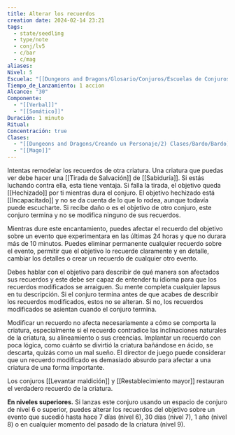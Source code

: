 ```yaml
---
title: Alterar los recuerdos
creation date: 2024-02-14 23:21
tags:
  - state/seedling
  - type/note
  - conj/lv5
  - c/bar
  - c/mag
aliases: 
Nivel: 5
Escuela: "[[Dungeons and Dragons/Glosario/Conjuros/Escuelas de Conjuros/Encantamiento]]"
Tiempo_de_Lanzamiento: 1 accion
Alcance: "30"
Componente:
  - "[[Verbal]]"
  - "[[Somático]]"
Duración: 1 minuto
Ritual: 
Concentración: true
Clases:
  - "[[Dungeons and Dragons/Creando un Personaje/2) Clases/Bardo/Bardo]]"
  - "[[Mago]]"
---
```

Intentas remodelar los recuerdos de otra criatura. Una criatura que puedas ver debe hacer una [[Tirada de Salvación]] de [[Sabiduría]]. Si estás luchando contra ella, esta tiene ventaja. Si falla la tirada, el objetivo queda [[Hechizado]] por ti mientras dura el conjuro. El objetivo hechizado está [[Incapacitado]] y no se da cuenta de lo que lo rodea, aunque todavía puede escucharte. Si recibe daño o es el objetivo de otro conjuro, este conjuro termina y no se modifica ninguno de sus recuerdos.

Mientras dure este encantamiento, puedes afectar el recuerdo del objetivo sobre un evento que experimentara en las últimas 24 horas y que no durara más de 10 minutos. Puedes eliminar permanente cualquier recuerdo sobre el evento, permitir que el objetivo lo recuerde claramente y en detalle, cambiar los detalles o crear un recuerdo de cualquier otro evento.

Debes hablar con el objetivo para describir de qué manera son afectados sus recuerdos y este debe ser capaz de entender tu idioma para que los recuerdos modificados se arraiguen. Su mente completa cualquier lapsus en tu descripción. Si el conjuro termina antes de que acabes de describir los recuerdos modificados, estos no se alteran. Si no, los recuerdos modificados se asientan cuando el conjuro termina.

Modificar un recuerdo no afecta necesariamente a cómo se comporta la criatura, especialmente si el recuerdo contradice las inclinaciones naturales de la criatura, su alineamiento o sus creencias. Implantar un recuerdo con poca lógica, como cuánto se divirtió la criatura bañándose en ácido, se descarta, quizás como un mal sueño. El director de juego puede considerar que un recuerdo modificado es demasiado absurdo para afectar a una criatura de una forma importante.

Los conjuros [[Levantar maldición]] y [[Restablecimiento mayor]] restauran el verdadero recuerdo de la criatura.

**En niveles superiores.** Si lanzas este conjuro usando un espacio de conjuro de nivel 6 o superior, puedes alterar los recuerdos del objetivo sobre un evento que sucedió hasta hace 7 días (nivel 6), 30 días (nivel 7), 1 año (nivel 8) o en cualquier momento del pasado de la criatura (nivel 9).
